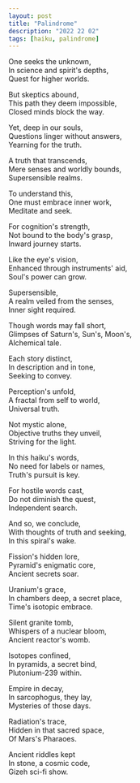 ```yaml
---
layout: post
title: "Palindrome"
description: "2022 22 02"
tags: [haiku, palindrome]
---
```


One seeks the unknown,<br> 
In science and spirit's depths,<br> 
Quest for higher worlds.<br> 

But skeptics abound,<br> 
This path they deem impossible,<br> 
Closed minds block the way.<br> 

Yet, deep in our souls,<br> 
Questions linger without answers,<br> 
Yearning for the truth.<br> 

A truth that transcends,<br> 
Mere senses and worldly bounds,<br> 
Supersensible realms.<br> 

To understand this,<br> 
One must embrace inner work,<br> 
Meditate and seek.<br> 

For cognition's strength,<br> 
Not bound to the body's grasp,<br> 
Inward journey starts.<br> 

Like the eye's vision,<br> 
Enhanced through instruments' aid,<br> 
Soul's power can grow.<br> 

Supersensible,<br> 
A realm veiled from the senses,<br> 
Inner sight required.<br> 

Though words may fall short,<br> 
Glimpses of Saturn's, Sun's, Moon's,<br> 
Alchemical tale.<br> 

Each story distinct,<br> 
In description and in tone,<br> 
Seeking to convey.<br> 

Perception's unfold,<br> 
A fractal from self to world,<br> 
Universal truth.<br> 

Not mystic alone,<br/>
Objective truths they unveil,<br/>
Striving for the light.<br/>

In this haiku's words,<br/>
No need for labels or names,<br/>
Truth's pursuit is key.<br/>

For hostile words cast,<br/>
Do not diminish the quest,<br/>
Independent search.<br/>

And so, we conclude,<br/>
With thoughts of truth and seeking,<br/>
In this spiral's wake.<br/>

Fission's hidden lore,<br/>
Pyramid's enigmatic core,<br/>
Ancient secrets soar.<br/>

Uranium's grace,<br/>
In chambers deep, a secret place,<br/>
Time's isotopic embrace.<br/>

Silent granite tomb,<br/>
Whispers of a nuclear bloom,<br/>
Ancient reactor's womb.<br/>

Isotopes confined,<br/>
In pyramids, a secret bind,<br/>
Plutonium-239 within.<br/>

Empire in decay,<br/>
In sarcophogus, they lay,<br/>
Mysteries of those days.<br/>

Radiation's trace,<br/>
Hidden in that sacred space,<br/>
Of Mars's Pharaoes.<br/>

Ancient riddles kept<br/>
In stone, a cosmic code,<br/>
Gizeh sci-fi show.<br/>